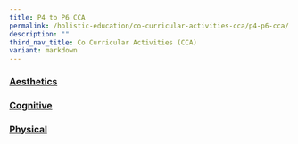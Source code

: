 ```yaml
---
title: P4 to P6 CCA
permalink: /holistic-education/co-curricular-activities-cca/p4-p6-cca/
description: ""
third_nav_title: Co Curricular Activities (CCA)
variant: markdown
---
```

### [Aesthetics](/holistic-education/co-curricular-activities-cca/p4-p6-cca/aesthetics/choir)

### [Cognitive](/holistic-education/co-curricular-activities-cca/p4-p6-cca/cognitive)

### [Physical](/holistic-education/co-curricular-activities-cca/p4-p6-cca/physical)

